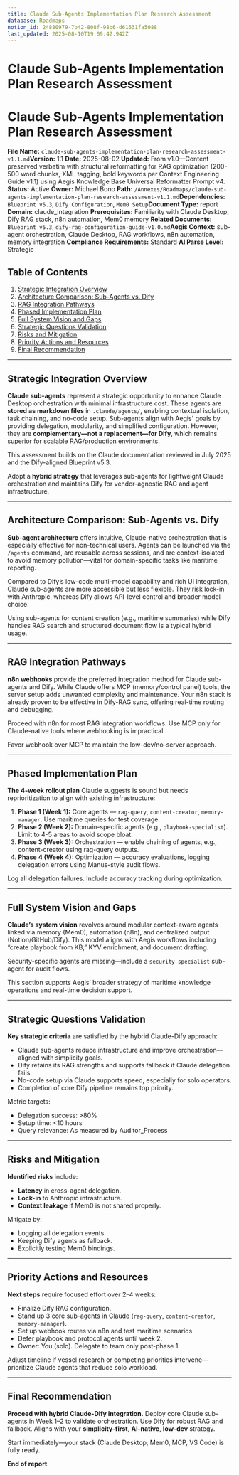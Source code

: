 ```yaml
---
title: Claude Sub-Agents Implementation Plan Research Assessment
database: Roadmaps
notion_id: 24880979-7b42-808f-98b6-d61631fa5088
last_updated: 2025-08-10T19:09:42.942Z
---
```


# Claude Sub-Agents Implementation Plan Research Assessment


# Claude Sub-Agents Implementation Plan Research Assessment


**File Name:** `claude-sub-agents-implementation-plan-research-assessment-v1.1.md`**Version:** 1.1
**Date:** 2025-08-02
**Updated:** From v1.0—Content preserved verbatim with structural reformatting for RAG optimization (200-500 word chunks, XML tagging, bold keywords per Context Engineering Guide v1.1) using Aegis Knowledge Base Universal Reformatter Prompt v4.
**Status:** Active
**Owner:** Michael Bono
**Path:** `/Annexes/Roadmaps/claude-sub-agents-implementation-plan-research-assessment-v1.1.md`**Dependencies:** `Blueprint v5.3`, `Dify Configuration`, `Mem0 Setup`**Document Type:** report
**Domain:** claude\_integration
**Prerequisites:** Familiarity with Claude Desktop, Dify RAG stack, n8n automation, Mem0 memory
**Related Documents:** `Blueprint v5.3`, `dify-rag-configuration-guide-v1.0.md`**Aegis Context:** sub-agent orchestration, Claude Desktop, RAG workflows, n8n automation, memory integration
**Compliance Requirements:** Standard
**AI Parse Level:** Strategic


## Table of Contents

1. [Strategic Integration Overview](https://www.notion.so/240809797b4280558421ed0009719549?v=240809797b4281c5b14b000ce3ff6199&p=248809797b42808f98b6d61631fa5088&pm=s#strategic-integration-overview)
2. [Architecture Comparison: Sub-Agents vs. Dify](https://www.notion.so/240809797b4280558421ed0009719549?v=240809797b4281c5b14b000ce3ff6199&p=248809797b42808f98b6d61631fa5088&pm=s#architecture-comparison-sub-agents-vs-dify)
3. [RAG Integration Pathways](https://www.notion.so/240809797b4280558421ed0009719549?v=240809797b4281c5b14b000ce3ff6199&p=248809797b42808f98b6d61631fa5088&pm=s#rag-integration-pathways)
4. [Phased Implementation Plan](https://www.notion.so/240809797b4280558421ed0009719549?v=240809797b4281c5b14b000ce3ff6199&p=248809797b42808f98b6d61631fa5088&pm=s#phased-implementation-plan)
5. [Full System Vision and Gaps](https://www.notion.so/240809797b4280558421ed0009719549?v=240809797b4281c5b14b000ce3ff6199&p=248809797b42808f98b6d61631fa5088&pm=s#full-system-vision-and-gaps)
6. [Strategic Questions Validation](https://www.notion.so/240809797b4280558421ed0009719549?v=240809797b4281c5b14b000ce3ff6199&p=248809797b42808f98b6d61631fa5088&pm=s#strategic-questions-validation)
7. [Risks and Mitigation](https://www.notion.so/240809797b4280558421ed0009719549?v=240809797b4281c5b14b000ce3ff6199&p=248809797b42808f98b6d61631fa5088&pm=s#risks-and-mitigation)
8. [Priority Actions and Resources](https://www.notion.so/240809797b4280558421ed0009719549?v=240809797b4281c5b14b000ce3ff6199&p=248809797b42808f98b6d61631fa5088&pm=s#priority-actions-and-resources)
9. [Final Recommendation](https://www.notion.so/240809797b4280558421ed0009719549?v=240809797b4281c5b14b000ce3ff6199&p=248809797b42808f98b6d61631fa5088&pm=s#final-recommendation)

---


## Strategic Integration Overview


**Claude sub-agents** represent a strategic opportunity to enhance Claude Desktop orchestration with minimal infrastructure cost. These agents are **stored as markdown files** in `.claude/agents/`, enabling contextual isolation, task chaining, and no-code setup. Sub-agents align with Aegis' goals by providing delegation, modularity, and simplified configuration. However, they are **complementary—not a replacement—for Dify**, which remains superior for scalable RAG/production environments.


<context>


This assessment builds on the Claude documentation reviewed in July 2025 and the Dify-aligned Blueprint v5.3.


</context>


<important>


Adopt a **hybrid strategy** that leverages sub-agents for lightweight Claude orchestration and maintains Dify for vendor-agnostic RAG and agent infrastructure.


</important>


---


## Architecture Comparison: Sub-Agents vs. Dify


**Sub-agent architecture** offers intuitive, Claude-native orchestration that is especially effective for non-technical users. Agents can be launched via the `/agents` command, are reusable across sessions, and are context-isolated to avoid memory pollution—vital for domain-specific tasks like maritime reporting.


<thinking>


Compared to Dify’s low-code multi-model capability and rich UI integration, Claude sub-agents are more accessible but less flexible. They risk lock-in with Anthropic, whereas Dify allows API-level control and broader model choice.


</thinking>


<example>


Using sub-agents for content creation (e.g., maritime summaries) while Dify handles RAG search and structured document flow is a typical hybrid usage.


</example>


---


## RAG Integration Pathways


**n8n webhooks** provide the preferred integration method for Claude sub-agents and Dify. While Claude offers MCP (memory/control panel) tools, the server setup adds unwanted complexity and maintenance. Your n8n stack is already proven to be effective in Dify-RAG sync, offering real-time routing and debugging.


<answer>


Proceed with n8n for most RAG integration workflows. Use MCP only for Claude-native tools where webhooking is impractical.


</answer>


<important>


Favor webhook over MCP to maintain the low-dev/no-server approach.


</important>


---


## Phased Implementation Plan


**The 4-week rollout plan** Claude suggests is sound but needs reprioritization to align with existing infrastructure:

1. **Phase 1 (Week 1):**
Core agents — `rag-query`, `content-creator`, `memory-manager`. Use maritime queries for test coverage.
2. **Phase 2 (Week 2):**
Domain-specific agents (e.g., `playbook-specialist`). Limit to 4-5 areas to avoid scope bloat.
3. **Phase 3 (Week 3):**
Orchestration — enable chaining of agents, e.g., content-creator using rag-query outputs.
4. **Phase 4 (Week 4):**
Optimization — accuracy evaluations, logging delegation errors using Manus-style audit flows.

<important>


Log all delegation failures. Include accuracy tracking during optimization.


</important>


---


## Full System Vision and Gaps


**Claude’s system vision** revolves around modular context-aware agents linked via memory (Mem0), automation (n8n), and centralized output (Notion/GitHub/Dify). This model aligns with Aegis workflows including “create playbook from KB,” KYV enrichment, and document drafting.


<gap>


Security-specific agents are missing—include a `security-specialist` sub-agent for audit flows.


</gap>


<context>


This section supports Aegis’ broader strategy of maritime knowledge operations and real-time decision support.


</context>


---


## Strategic Questions Validation


**Key strategic criteria** are satisfied by the hybrid Claude-Dify approach:

- Claude sub-agents reduce infrastructure and improve orchestration—aligned with simplicity goals.
- Dify retains its RAG strengths and supports fallback if Claude delegation fails.
- No-code setup via Claude supports speed, especially for solo operators.
- Completion of core Dify pipeline remains top priority.

<example>


Metric targets:

- Delegation success: >80%
- Setup time: <10 hours
- Query relevance: As measured by Auditor_Process
</example>

---


## Risks and Mitigation


**Identified risks** include:

- **Latency** in cross-agent delegation.
- **Lock-in** to Anthropic infrastructure.
- **Context leakage** if Mem0 is not shared properly.

<answer>


Mitigate by:

- Logging all delegation events.
- Keeping Dify agents as fallback.
- Explicitly testing Mem0 bindings.
</answer>

---


## Priority Actions and Resources


**Next steps** require focused effort over 2–4 weeks:

- Finalize Dify RAG configuration.
- Stand up 3 core sub-agents in Claude (`rag-query`, `content-creator`, `memory-manager`).
- Set up webhook routes via n8n and test maritime scenarios.
- Defer playbook and protocol agents until week 2.
- Owner: You (solo). Delegate to team only post-phase 1.

<important>


Adjust timeline if vessel research or competing priorities intervene—prioritize Claude agents that reduce solo workload.


</important>


---


## Final Recommendation


**Proceed with hybrid Claude-Dify integration.** Deploy core Claude sub-agents in Week 1–2 to validate orchestration. Use Dify for robust RAG and fallback. Aligns with your **simplicity-first**, **AI-native**, **low-dev** strategy.


<answer>


Start immediately—your stack (Claude Desktop, Mem0, MCP, VS Code) is fully ready.


</answer>


**End of report**

